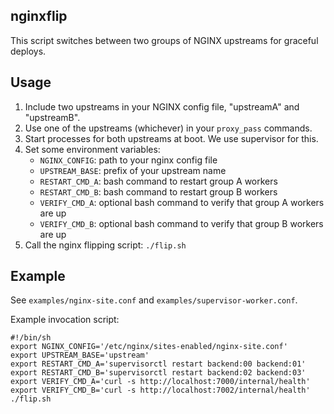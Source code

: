 nginxflip
---------
This script switches between two groups of NGINX upstreams for graceful deploys.

Usage
-----
1. Include two upstreams in your NGINX config file, "upstreamA" and "upstreamB".
2. Use one of the upstreams (whichever) in your `proxy_pass` commands.
3. Start processes for both upstreams at boot. We use supervisor for this.
4. Set some environment variables:
    * `NGINX_CONFIG`: path to your nginx config file
    * `UPSTREAM_BASE`: prefix of your upstream name
    * `RESTART_CMD_A`: bash command to restart group A workers
    * `RESTART_CMD_B`: bash command to restart group B workers
    * `VERIFY_CMD_A`: optional bash command to verify that group A workers are up
    * `VERIFY_CMD_B`: optional bash command to verify that group B workers are up
5. Call the nginx flipping script: `./flip.sh`

Example
-------
See `examples/nginx-site.conf` and `examples/supervisor-worker.conf`.

Example invocation script:
```
#!/bin/sh
export NGINX_CONFIG='/etc/nginx/sites-enabled/nginx-site.conf'
export UPSTREAM_BASE='upstream'
export RESTART_CMD_A='supervisorctl restart backend:00 backend:01'
export RESTART_CMD_B='supervisorctl restart backend:02 backend:03'
export VERIFY_CMD_A='curl -s http://localhost:7000/internal/health'
export VERIFY_CMD_B='curl -s http://localhost:7002/internal/health'
./flip.sh
```
